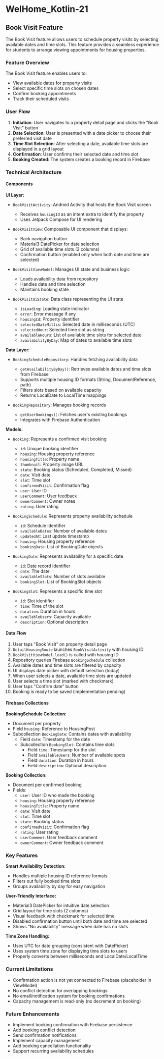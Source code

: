 # WelHome_Kotlin-21

## Book Visit Feature

The Book Visit feature allows users to schedule property visits by selecting available dates and time slots. This feature provides a seamless experience for students to arrange viewing appointments for housing properties.

### Feature Overview

The Book Visit feature enables users to:
- View available dates for property visits
- Select specific time slots on chosen dates
- Confirm booking appointments
- Track their scheduled visits

### User Flow

1. **Initiation**: User navigates to a property detail page and clicks the "Book Visit" button
2. **Date Selection**: User is presented with a date picker to choose their preferred visit date
3. **Time Slot Selection**: After selecting a date, available time slots are displayed in a grid layout
4. **Confirmation**: User confirms their selected date and time slot
5. **Booking Created**: The system creates a booking record in Firebase

### Technical Architecture

#### Components

**UI Layer:**
- `BookVisitActivity`: Android Activity that hosts the Book Visit screen
    - Receives `housingId` as an intent extra to identify the property
    - Uses Jetpack Compose for UI rendering

- `BookVisitView`: Composable UI component that displays:
    - Back navigation button
    - Material3 DatePicker for date selection
    - Grid of available time slots (2 columns)
    - Confirmation button (enabled only when both date and time are selected)

- `BookVisitViewModel`: Manages UI state and business logic
    - Loads availability data from repository
    - Handles date and time selection
    - Maintains booking state

- `BookVisitUiState`: Data class representing the UI state
    - `isLoading`: Loading state indicator
    - `error`: Error message if any
    - `housingId`: Property identifier
    - `selectedDateMillis`: Selected date in milliseconds (UTC)
    - `selectedHour`: Selected time slot as string
    - `availableHours`: List of available time slots for selected date
    - `availabilityByDay`: Map of dates to available time slots

**Data Layer:**
- `BookingScheduleRepository`: Handles fetching availability data
    - `getAvailabilityByDay()`: Retrieves available dates and time slots from Firebase
    - Supports multiple housing ID formats (String, DocumentReference, path)
    - Filters slots based on available capacity
    - Returns LocalDate to LocalTime mappings

- `BookingRepository`: Manages booking records
    - `getUserBookings()`: Fetches user's existing bookings
    - Integrates with Firebase Authentication

**Models:**
- `Booking`: Represents a confirmed visit booking
    - `id`: Unique booking identifier
    - `housing`: Housing property reference
    - `housingTitle`: Property name
    - `thumbnail`: Property image URL
    - `state`: Booking status (Scheduled, Completed, Missed)
    - `date`: Visit date
    - `slot`: Time slot
    - `confirmedVisit`: Confirmation flag
    - `user`: User ID
    - `userComment`: User feedback
    - `ownerComment`: Owner notes
    - `rating`: User rating

- `BookingSchedule`: Represents property availability schedule
    - `id`: Schedule identifier
    - `availableDates`: Number of available dates
    - `updatedAt`: Last update timestamp
    - `housing`: Housing property reference
    - `bookingDate`: List of BookingDate objects

- `BookingDate`: Represents availability for a specific date
    - `id`: Date record identifier
    - `date`: The date
    - `availableSlots`: Number of slots available
    - `bookingSlot`: List of BookingSlot objects

- `BookingSlot`: Represents a specific time slot
    - `id`: Slot identifier
    - `time`: Time of the slot
    - `duration`: Duration in hours
    - `availableUsers`: Capacity available
    - `description`: Optional description

#### Data Flow

1. User taps "Book Visit" on property detail page
2. `DetailHousingRoute` launches `BookVisitActivity` with housing ID
3. `BookVisitViewModel.load()` is called with housing ID
4. Repository queries Firebase `BookingSchedule` collection
5. Available dates and time slots are filtered by capacity
6. UI displays date picker with default selection (today)
7. When user selects a date, available time slots are updated
8. User selects a time slot (marked with checkmark)
9. User taps "Confirm date" button
10. Booking is ready to be saved (implementation pending)

#### Firebase Collections

**BookingSchedule Collection:**
- Document per property
- Field `housing`: Reference to HousingPost
- Subcollection `BookingDate`: Contains dates with availability
    - Field `date`: Timestamp for the date
    - Subcollection `BookingSlot`: Contains time slots
        - Field `time`: Timestamp for the slot
        - Field `availableUsers`: Number of available spots
        - Field `duration`: Duration in hours
        - Field `description`: Optional description

**Booking Collection:**
- Document per confirmed booking
- Fields:
    - `user`: User ID who made the booking
    - `housing`: Housing property reference
    - `housingTitle`: Property name
    - `date`: Visit date
    - `slot`: Time slot
    - `state`: Booking status
    - `confirmedVisit`: Confirmation flag
    - `rating`: User rating
    - `userComment`: User feedback comment
    - `ownerComment`: Owner feedback comment

### Key Features

**Smart Availability Detection:**
- Handles multiple housing ID reference formats
- Filters out fully booked time slots
- Groups availability by day for easy navigation

**User-Friendly Interface:**
- Material3 DatePicker for intuitive date selection
- Grid layout for time slots (2 columns)
- Visual feedback with checkmark for selected time
- Disabled confirmation button until both date and time are selected
- Shows "No availability" message when date has no slots

**Time Zone Handling:**
- Uses UTC for date grouping (consistent with DatePicker)
- Uses system time zone for displaying time slots to users
- Properly converts between milliseconds and LocalDate/LocalTime

### Current Limitations

- Confirmation action is not yet connected to Firebase (placeholder in ViewModel)
- No conflict detection for overlapping bookings
- No email/notification system for booking confirmations
- Capacity management is read-only (no decrement on booking)

### Future Enhancements

- Implement booking confirmation with Firebase persistence
- Add booking conflict detection
- Send confirmation notifications
- Implement capacity management
- Add booking cancellation functionality
- Support recurring availability schedules